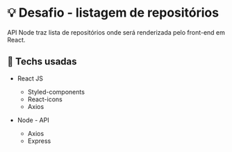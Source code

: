 # 💡 Desafio - listagem de repositórios

API Node traz lista de repositórios onde será renderizada pelo front-end em React.

## 🧪 Techs usadas
- React JS
  - Styled-components
  - React-icons
  - Axios
  
- Node - API
  - Axios
  - Express